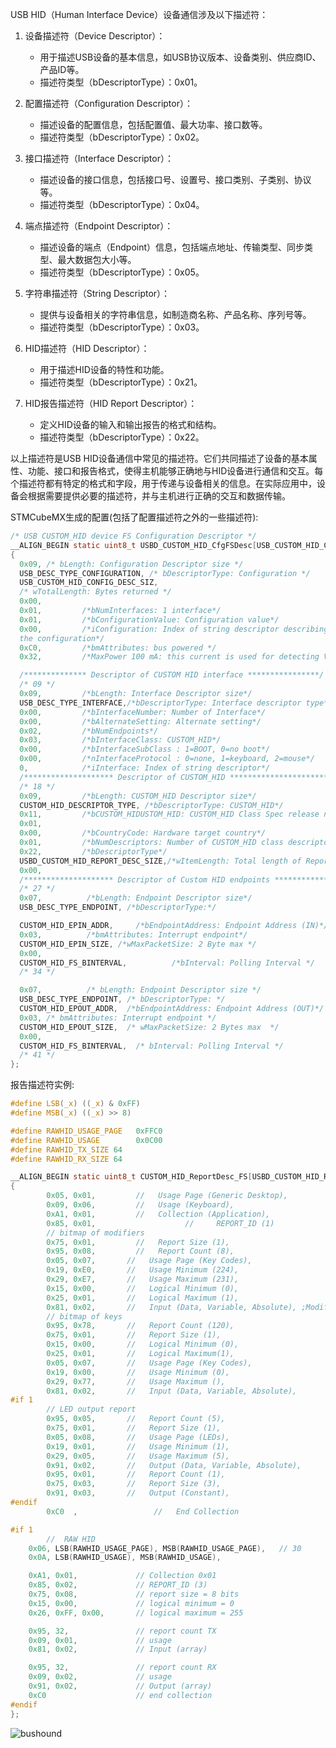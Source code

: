 USB HID（Human Interface Device）设备通信涉及以下描述符：

1. 设备描述符（Device Descriptor）：
   - 用于描述USB设备的基本信息，如USB协议版本、设备类别、供应商ID、产品ID等。
   - 描述符类型（bDescriptorType）：0x01。

2. 配置描述符（Configuration Descriptor）：
   - 描述设备的配置信息，包括配置值、最大功率、接口数等。
   - 描述符类型（bDescriptorType）：0x02。

3. 接口描述符（Interface Descriptor）：
   - 描述设备的接口信息，包括接口号、设置号、接口类别、子类别、协议等。
   - 描述符类型（bDescriptorType）：0x04。

4. 端点描述符（Endpoint Descriptor）：
   - 描述设备的端点（Endpoint）信息，包括端点地址、传输类型、同步类型、最大数据包大小等。
   - 描述符类型（bDescriptorType）：0x05。

5. 字符串描述符（String Descriptor）：
   - 提供与设备相关的字符串信息，如制造商名称、产品名称、序列号等。
   - 描述符类型（bDescriptorType）：0x03。

6. HID描述符（HID Descriptor）：
   - 用于描述HID设备的特性和功能。
   - 描述符类型（bDescriptorType）：0x21。

7. HID报告描述符（HID Report Descriptor）：
   - 定义HID设备的输入和输出报告的格式和结构。
   - 描述符类型（bDescriptorType）：0x22。

以上描述符是USB HID设备通信中常见的描述符。它们共同描述了设备的基本属性、功能、接口和报告格式，使得主机能够正确地与HID设备进行通信和交互。每个描述符都有特定的格式和字段，用于传递与设备相关的信息。在实际应用中，设备会根据需要提供必要的描述符，并与主机进行正确的交互和数据传输。



STMCubeMX生成的配置(包括了配置描述符之外的一些描述符):

```c
/* USB CUSTOM_HID device FS Configuration Descriptor */
__ALIGN_BEGIN static uint8_t USBD_CUSTOM_HID_CfgFSDesc[USB_CUSTOM_HID_CONFIG_DESC_SIZ] __ALIGN_END =
{
  0x09, /* bLength: Configuration Descriptor size */
  USB_DESC_TYPE_CONFIGURATION, /* bDescriptorType: Configuration */
  USB_CUSTOM_HID_CONFIG_DESC_SIZ,
  /* wTotalLength: Bytes returned */
  0x00,
  0x01,         /*bNumInterfaces: 1 interface*/
  0x01,         /*bConfigurationValue: Configuration value*/
  0x00,         /*iConfiguration: Index of string descriptor describing
  the configuration*/
  0xC0,         /*bmAttributes: bus powered */
  0x32,         /*MaxPower 100 mA: this current is used for detecting Vbus*/

  /************** Descriptor of CUSTOM HID interface ****************/
  /* 09 */
  0x09,         /*bLength: Interface Descriptor size*/
  USB_DESC_TYPE_INTERFACE,/*bDescriptorType: Interface descriptor type*/
  0x00,         /*bInterfaceNumber: Number of Interface*/
  0x00,         /*bAlternateSetting: Alternate setting*/
  0x02,         /*bNumEndpoints*/
  0x03,         /*bInterfaceClass: CUSTOM_HID*/
  0x00,         /*bInterfaceSubClass : 1=BOOT, 0=no boot*/
  0x00,         /*nInterfaceProtocol : 0=none, 1=keyboard, 2=mouse*/
  0,            /*iInterface: Index of string descriptor*/
  /******************** Descriptor of CUSTOM_HID *************************/
  /* 18 */
  0x09,         /*bLength: CUSTOM_HID Descriptor size*/
  CUSTOM_HID_DESCRIPTOR_TYPE, /*bDescriptorType: CUSTOM_HID*/
  0x11,         /*bCUSTOM_HIDUSTOM_HID: CUSTOM_HID Class Spec release number*/
  0x01,
  0x00,         /*bCountryCode: Hardware target country*/
  0x01,         /*bNumDescriptors: Number of CUSTOM_HID class descriptors to follow*/
  0x22,         /*bDescriptorType*/
  USBD_CUSTOM_HID_REPORT_DESC_SIZE,/*wItemLength: Total length of Report descriptor*/
  0x00,
  /******************** Descriptor of Custom HID endpoints ********************/
  /* 27 */
  0x07,          /*bLength: Endpoint Descriptor size*/
  USB_DESC_TYPE_ENDPOINT, /*bDescriptorType:*/

  CUSTOM_HID_EPIN_ADDR,     /*bEndpointAddress: Endpoint Address (IN)*/
  0x03,          /*bmAttributes: Interrupt endpoint*/
  CUSTOM_HID_EPIN_SIZE, /*wMaxPacketSize: 2 Byte max */
  0x00,
  CUSTOM_HID_FS_BINTERVAL,          /*bInterval: Polling Interval */
  /* 34 */

  0x07,          /* bLength: Endpoint Descriptor size */
  USB_DESC_TYPE_ENDPOINT, /* bDescriptorType: */
  CUSTOM_HID_EPOUT_ADDR,  /*bEndpointAddress: Endpoint Address (OUT)*/
  0x03, /* bmAttributes: Interrupt endpoint */
  CUSTOM_HID_EPOUT_SIZE,  /* wMaxPacketSize: 2 Bytes max  */
  0x00,
  CUSTOM_HID_FS_BINTERVAL,  /* bInterval: Polling Interval */
  /* 41 */
};
```

报告描述符实例:

```c
#define LSB(_x) ((_x) & 0xFF)
#define MSB(_x) ((_x) >> 8)

#define RAWHID_USAGE_PAGE	0xFFC0
#define RAWHID_USAGE		0x0C00
#define RAWHID_TX_SIZE 64
#define RAWHID_RX_SIZE 64

__ALIGN_BEGIN static uint8_t CUSTOM_HID_ReportDesc_FS[USBD_CUSTOM_HID_REPORT_DESC_SIZE] __ALIGN_END =
{
        0x05, 0x01,         //   Usage Page (Generic Desktop),
        0x09, 0x06,         //   Usage (Keyboard),
        0xA1, 0x01,         //   Collection (Application),
        0x85, 0x01,                    //     REPORT_ID (1)
        // bitmap of modifiers
        0x75, 0x01,         //   Report Size (1),
        0x95, 0x08,         //   Report Count (8),
        0x05, 0x07,       //   Usage Page (Key Codes),
        0x19, 0xE0,       //   Usage Minimum (224),
        0x29, 0xE7,       //   Usage Maximum (231),
        0x15, 0x00,       //   Logical Minimum (0),
        0x25, 0x01,       //   Logical Maximum (1),
        0x81, 0x02,       //   Input (Data, Variable, Absolute), ;Modifier byte
        // bitmap of keys
        0x95, 0x78,       //   Report Count (120),
        0x75, 0x01,       //   Report Size (1),
        0x15, 0x00,       //   Logical Minimum (0),
        0x25, 0x01,       //   Logical Maximum(1),
        0x05, 0x07,       //   Usage Page (Key Codes),
        0x19, 0x00,       //   Usage Minimum (0),
        0x29, 0x77,       //   Usage Maximum (),
        0x81, 0x02,       //   Input (Data, Variable, Absolute),
#if 1
        // LED output report
        0x95, 0x05,       //   Report Count (5),
        0x75, 0x01,       //   Report Size (1),
        0x05, 0x08,       //   Usage Page (LEDs),
        0x19, 0x01,       //   Usage Minimum (1),
        0x29, 0x05,       //   Usage Maximum (5),
        0x91, 0x02,       //   Output (Data, Variable, Absolute),
        0x95, 0x01,       //   Report Count (1),
        0x75, 0x03,       //   Report Size (3),
        0x91, 0x03,       //   Output (Constant),
#endif
        0xC0  ,                 //   End Collection

#if 1
        //	RAW HID
	0x06, LSB(RAWHID_USAGE_PAGE), MSB(RAWHID_USAGE_PAGE),	// 30
	0x0A, LSB(RAWHID_USAGE), MSB(RAWHID_USAGE),

	0xA1, 0x01,				// Collection 0x01
    0x85, 0x02,             // REPORT_ID (3)
	0x75, 0x08,				// report size = 8 bits
	0x15, 0x00,				// logical minimum = 0
	0x26, 0xFF, 0x00,		// logical maximum = 255

	0x95, 32,				// report count TX
	0x09, 0x01,				// usage
	0x81, 0x02,				// Input (array)

	0x95, 32,				// report count RX
	0x09, 0x02,				// usage
	0x91, 0x02,				// Output (array)
	0xC0					// end collection
#endif
};
```



![bushound](D:\UnderwayProject\MiniWitch\note\图\bushound.png)